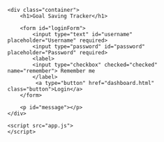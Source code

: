<!DOCTYPE html>
<html lang="en">
<head>
    <meta charset="UTF-8">
    <title>Goal Saving Tracker</title>
    <link rel="stylesheet" href="style.css">
    <style>/* Reset */
* {
    margin: 0;
    padding: 0;
    box-sizing: border-box;
}

/* Body Styling */
body {
    height: 100vh;
    background: linear-gradient(135deg, #e0f7ff, #ffffff);
    display: flex;
    justify-content: center;
    align-items: center;
    font-family: 'Poppins', 'Helvetica Neue', Helvetica, Arial, sans-serif;
}

/* Container Styling */
.container {
    background: #ffffff;
    padding: 40px 30px;
    border-radius: 20px;
    box-shadow: 0 8px 20px rgba(0, 123, 255, 0.15);
    width: 90%;
    max-width: 350px;
    text-align: center;
    display: flex;
    flex-direction: column;
    justify-content: center;
    align-items: center;
}

/* Title */
h1 {
    font-weight: 700;
    font-size: 26px;
    color: #007bff;
    margin-bottom: 30px;
}

/* Form Styling */
form {
    width: 100%;
    display: flex;
    flex-direction: column;
}

/* Input Fields */
input {
    width: 100%;
    padding: 12px 15px;
    margin: 10px 0;
    background: #f0f9ff;
    border: 1px solid #d0e7ff;
    border-radius: 12px;
    font-size: 16px;
    color: #333;
    transition: all 0.3s ease;
}

input:focus {
    outline: none;
    border: 1px solid #007bff;
    background: #ffffff;
}

/* Button */
.button {
    width: 100%;
    padding: 12px;
    margin-top: 15px;
    background-color: #007bff;
    color: white;
    font-size: 16px;
    font-weight: 600;
    border: none;
    border-radius: 12px;
    cursor: pointer;
    transition: background-color 0.3s ease, transform 0.2s ease;
}

button:hover {
    background-color: #0056b3;
    transform: translateY(-2px);
}

/* Message */
#message {
    margin-top: 15px;
    font-size: 14px;
    color: #ff4d4d;
}</style>
</head>
<body>

    <div class="container">
        <h1>Goal Saving Tracker</h1>

        <form id="loginForm">
            <input type="text" id="username" placeholder="Username" required>
            <input type="password" id="password" placeholder="Password" required>
            <label>
            <input type="checkbox" checked="checked" name="remember"> Remember me
            </label>
             <a type="button" href="dashboard.html" class="button">Login</a>
        </form>

        <p id="message"></p>
    </div>

    <script src="app.js">
    </script>
</body>
</html>
